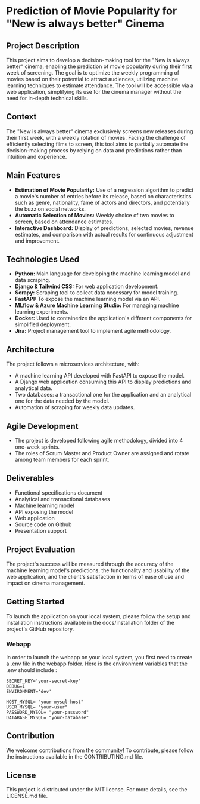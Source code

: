 
# Prediction of Movie Popularity for "New is always better" Cinema

## Project Description

This project aims to develop a decision-making tool for the "New is always better" cinema, enabling the prediction of movie popularity during their first week of screening. The goal is to optimize the weekly programming of movies based on their potential to attract audiences, utilizing machine learning techniques to estimate attendance. The tool will be accessible via a web application, simplifying its use for the cinema manager without the need for in-depth technical skills.

## Context

The "New is always better" cinema exclusively screens new releases during their first week, with a weekly rotation of movies. Facing the challenge of efficiently selecting films to screen, this tool aims to partially automate the decision-making process by relying on data and predictions rather than intuition and experience.

## Main Features

- **Estimation of Movie Popularity:** Use of a regression algorithm to predict a movie's number of entries before its release, based on characteristics such as genre, nationality, fame of actors and directors, and potentially the buzz on social networks.
- **Automatic Selection of Movies:** Weekly choice of two movies to screen, based on attendance estimates.
- **Interactive Dashboard:** Display of predictions, selected movies, revenue estimates, and comparison with actual results for continuous adjustment and improvement.

## Technologies Used

- **Python:** Main language for developing the machine learning model and data scraping.
- **Django & Tailwind CSS:** For web application development.
- **Scrapy:** Scraping tool to collect data necessary for model training.
- **FastAPI:** To expose the machine learning model via an API.
- **MLflow & Azure Machine Learning Studio:** For managing machine learning experiments.
- **Docker:** Used to containerize the application's different components for simplified deployment.
- **Jira:** Project management tool to implement agile methodology.

## Architecture

The project follows a microservices architecture, with:

- A machine learning API developed with FastAPI to expose the model.
- A Django web application consuming this API to display predictions and analytical data.
- Two databases: a transactional one for the application and an analytical one for the data needed by the model.
- Automation of scraping for weekly data updates.

## Agile Development

- The project is developed following agile methodology, divided into 4 one-week sprints.
- The roles of Scrum Master and Product Owner are assigned and rotate among team members for each sprint.

## Deliverables

- Functional specifications document
- Analytical and transactional databases
- Machine learning model
- API exposing the model
- Web application
- Source code on Github
- Presentation support

## Project Evaluation

The project's success will be measured through the accuracy of the machine learning model's predictions, the functionality and usability of the web application, and the client's satisfaction in terms of ease of use and impact on cinema management.

## Getting Started

To launch the application on your local system, please follow the setup and installation instructions available in the docs/installation folder of the project's GitHub repository.

### Webapp

In order to launch the webapp on your local system, you first need to create a .env file in the webapp folder.
Here is the environment variables that the .env should include :
```
SECRET_KEY='your-secret-key'
DEBUG=1
ENVIRONMENT='dev'

HOST_MYSQL= "your-mysql-host"
USER_MYSQL= "your-user"
PASSWORD_MYSQL= "your-password"
DATABASE_MYSQL= "your-database"
```

## Contribution

We welcome contributions from the community! To contribute, please follow the instructions available in the CONTRIBUTING.md file.

## License

This project is distributed under the MIT license. For more details, see the LICENSE.md file.
